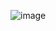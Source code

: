 ![image](https://github.com/WinsonJunior/Temperature-Converter/assets/58245755/6e442da8-2d14-4663-9410-fdc8d4d0bb2d)
